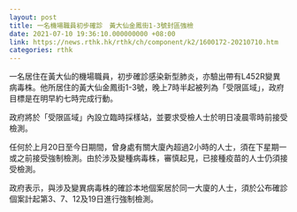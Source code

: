 ```yaml
---
layout: post
title: 一名機場職員初步確診　黃大仙金鳳街1-3號封區強檢
date: 2021-07-10 19:36:10.000000000 +08:00
link: https://news.rthk.hk/rthk/ch/component/k2/1600172-20210710.htm
categories: rthk
---
```


一名居住在黃大仙的機場職員，初步確診感染新型肺炎，亦驗出帶有L452R變異病毒株。他所居住的黃大仙金鳳街1-3號，晚上7時半起被列為「受限區域」，政府目標是在明早約七時完成行動。
 
政府將於「受限區域」內設立臨時採樣站，並要求受檢人士於明日凌晨零時前接受檢測。
 
任何於上月20日至今日期間，曾身處有關大廈內超過2小時的人士，須在下星期一或之前接受強制檢測。由於涉及變種病毒株，審慎起見，已接種疫苗的人士仍須接受檢測。
 
政府表示，與涉及變異病毒株的確診本地個案居於同一大廈的人士，須於公布確診個案計起第3、7、12及19日進行強制檢測。
